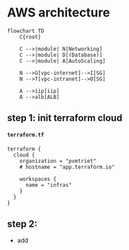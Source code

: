 # AWS architecture 
```mermaid
flowchart TD
    C{root}
    
    C -->|module| N[Networking]
    C -->|module| D[(Database)]
    C -->|module| A[AutoScaling]

    N -->G[vpc-internet]-->I[SG]
    N -->T[vpc-intranet]-->O[SG] 
    
    A -->iip[iip]
    A -->alb[ALB]
```
## step 1: init terraform cloud
#### **`terraform.tf`**
```
terraform {
  cloud {
    organization = "pvmtriet"
    # hostname = "app.terraform.io"

    workspaces {
      name = "infras"
    }
  }
}
```
## step 2: 
- add 


